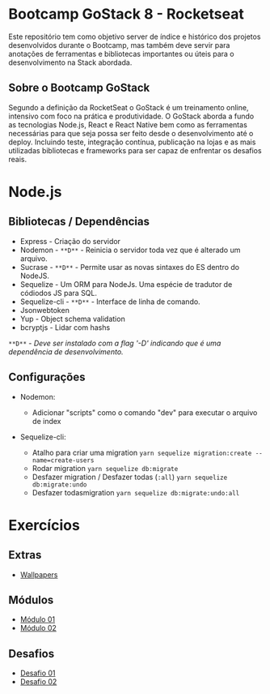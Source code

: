 # Bootcamp GoStack 8 - Rocketseat

Este repositório tem como objetivo server de índice e histórico dos projetos desenvolvidos durante o Bootcamp, mas também deve servir para anotações de ferramentas e bibliotecas importantes ou úteis para o desenvolvimento na Stack abordada.

## Sobre o Bootcamp GoStack 

Segundo a definição da RocketSeat o GoStack é um treinamento online, intensivo com foco na prática e produtividade. O GoStack aborda a fundo as tecnologias Node.js, React e React Native bem como as ferramentas necessárias para que seja possa ser feito desde o desenvolvimento até o deploy. Incluindo teste, integração contínua, publicação na lojas e as mais utilizadas bibliotecas e frameworks para ser capaz de enfrentar os desafios reais.

# Node.js
## Bibliotecas / Dependências
* Express - Criação do servidor
* Nodemon - `**D**` - Reinicia o servidor toda vez que é alterado um arquivo.
* Sucrase - `**D**` - Permite usar as novas sintaxes do ES dentro do NodeJS.
* Sequelize - Um ORM para NodeJs. Uma espécie de tradutor de códiodos JS para SQL.
* Sequelize-cli - `**D**` - Interface de linha de comando.
* Jsonwebtoken
* Yup - Object schema validation
* bcryptjs - Lidar com hashs

`**D**` - _Deve ser instalado com a flag '-D' indicando que é uma dependência de desenvolvimento._

## Configurações
* Nodemon:
	* Adicionar "scripts" como o comando "dev" para executar o arquivo de index

* Sequelize-cli:
	* Atalho para criar uma migration
		`yarn sequelize migration:create --name=create-users`
	* Rodar migration
		`yarn sequelize db:migrate`
	* Desfazer migration / Desfazer todas (`:all`)
		`yarn sequelize db:migrate:undo`
	* Desfazer todasmigration
		`yarn sequelize db:migrate:undo:all`



# Exercícios

## Extras
* [Wallpapers](https://github.com/brenonovelli/GoStack08/tree/master/wallpapers)

## Módulos
* [Módulo 01](https://github.com/brenonovelli/GoStack08/tree/master/modulo01)
* [Módulo 02](https://github.com/brenonovelli/GoStack08/tree/master/modulo02)

## Desafios
* [Desafio 01](https://github.com/brenonovelli/GoStack08/tree/master/desafio01)
* [Desafio 02](https://github.com/brenonovelli/GoStack08/tree/master/desafio02)

